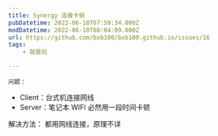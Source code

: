 ```yaml
---
title: Synergy 连接卡顿
pubDatetime: 2022-06-10T07:59:34.000Z
modDatetime: 2022-06-10T08:04:09.000Z
url: https://github.com/bxb100/bxb100.github.io/issues/16
tags:
	- 就是玩

---
```


    问题：

- Client：台式机连接网线
- Server：笔记本 WIFI
  必然用一段时间卡顿

解决方法：
都用网线连接，原理不详
